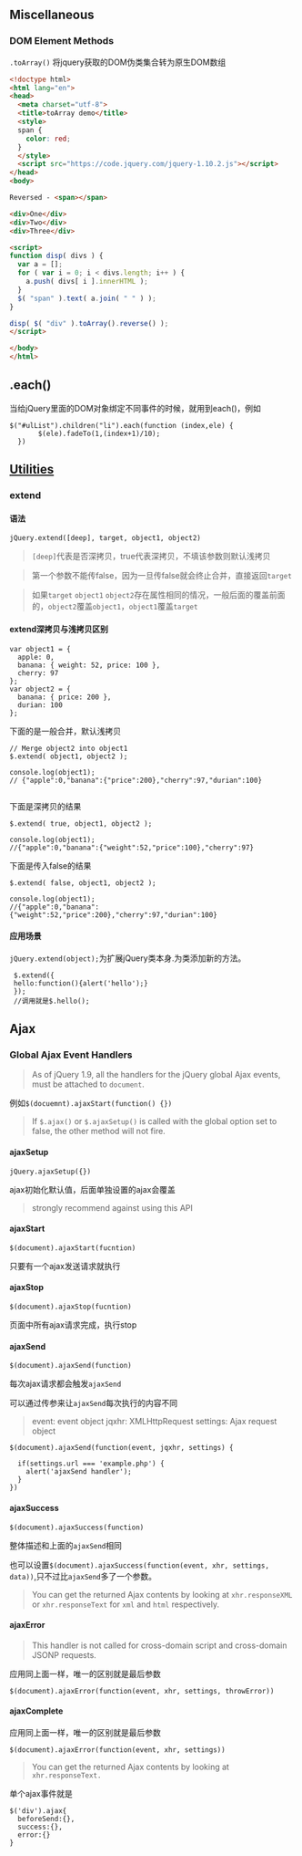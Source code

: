 
##  Miscellaneous

### DOM Element Methods

`.toArray()` 将jquery获取的DOM伪类集合转为原生DOM数组

```html
<!doctype html>
<html lang="en">
<head>
  <meta charset="utf-8">
  <title>toArray demo</title>
  <style>
  span {
    color: red;
  }
  </style>
  <script src="https://code.jquery.com/jquery-1.10.2.js"></script>
</head>
<body>

Reversed - <span></span>

<div>One</div>
<div>Two</div>
<div>Three</div>

<script>
function disp( divs ) {
  var a = [];
  for ( var i = 0; i < divs.length; i++ ) {
    a.push( divs[ i ].innerHTML );
  }
  $( "span" ).text( a.join( " " ) );
}

disp( $( "div" ).toArray().reverse() );
</script>

</body>
</html>
```

## .each()

当给jQuery里面的DOM对象绑定不同事件的时候，就用到each()，例如
```
$("#ulList").children("li").each(function (index,ele) {
       $(ele).fadeTo(1,(index+1)/10);
  })
 ```

## [Utilities](https://api.jquery.com/category/utilities/)

### extend

#### 语法

`jQuery.extend([deep], target, object1, object2)`

> `[deep]`代表是否深拷贝，true代表深拷贝，不填该参数则默认浅拷贝

> 第一个参数不能传false，因为一旦传false就会终止合并，直接返回`target`

> 如果`target` `object1` `object2`存在属性相同的情况，一般后面的覆盖前面的，`object2`覆盖`object1`，`object1`覆盖`target`

#### extend深拷贝与浅拷贝区别

```
var object1 = {
  apple: 0,
  banana: { weight: 52, price: 100 },
  cherry: 97
};
var object2 = {
  banana: { price: 200 },
  durian: 100
};
```

下面的是一般合并，默认浅拷贝

```
// Merge object2 into object1
$.extend( object1, object2 );

console.log(object1);
// {"apple":0,"banana":{"price":200},"cherry":97,"durian":100}


```
下面是深拷贝的结果

```
$.extend( true, object1, object2 );

console.log(object1);
//{"apple":0,"banana":{"weight":52,"price":100},"cherry":97}
```

下面是传入false的结果

```
$.extend( false, object1, object2 );

console.log(object1);
//{"apple":0,"banana":{"weight":52,"price":200},"cherry":97,"durian":100}
```

#### 应用场景

`jQuery.extend(object);`为扩展jQuery类本身.为类添加新的方法。

```
 $.extend({
 hello:function(){alert('hello');}
 });
 //调用就是$.hello();
```

## Ajax

### Global Ajax Event Handlers

> As of jQuery 1.9, all the handlers for the jQuery global Ajax events, must be attached to `document`.

例如`$(docuemnt).ajaxStart(function() {})`

> If `$.ajax()` or `$.ajaxSetup()` is called with the global option set to false, the other method will not fire.

#### ajaxSetup

`jQuery.ajaxSetup({})`

ajax初始化默认值，后面单独设置的ajax会覆盖

>  strongly recommend against using this API

#### ajaxStart

`$(document).ajaxStart(fucntion)`

只要有一个ajax发送请求就执行

#### ajaxStop

`$(document).ajaxStop(fucntion)`

页面中所有ajax请求完成，执行stop

#### ajaxSend

`$(document).ajaxSend(function)`

每次ajax请求都会触发`ajaxSend`

可以通过传参来让`ajaxSend`每次执行的内容不同
> event: event object
jqxhr: XMLHttpRequest
settings: Ajax request object

```
$(document).ajaxSend(function(event, jqxhr, settings) {

  if(settings.url === 'example.php') {
    alert('ajaxSend handler');
  }
})

```

#### ajaxSuccess

`$(document).ajaxSuccess(function)`

整体描述和上面的`ajaxSend`相同

也可以设置`$(document).ajaxSuccess(function(event, xhr, settings, data))`,只不过比`ajaxSend`多了一个参数。

> You can get the returned Ajax contents by looking at `xhr.responseXML` or `xhr.responseText` for `xml` and `html` respectively.


#### ajaxError

> This handler is not called for cross-domain script and cross-domain JSONP requests.

应用同上面一样，唯一的区别就是最后参数

`$(document).ajaxError(function(event, xhr, settings, throwError))`

#### ajaxComplete

应用同上面一样，唯一的区别就是最后参数

`$(document).ajaxError(function(event, xhr, settings))`

> You can get the returned Ajax contents by looking at `xhr.responseText.`


单个ajax事件就是
```
$('div').ajax{
  beforeSend:{},
  success:{},
  error:{}
}
```